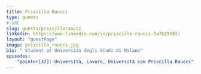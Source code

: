 ```yaml
---
title: Priscilla Raucci
type: guests
# URL
slug: guests/priscillaraucci
linkedin: https://www.linkedin.com/in/priscilla-raucci-5a7b29182/
layout: "guestPage"
image: priscilla_raucci.jpg
bio: " Student at Università degli Studi di Milano"
episodes: 
    "pointer[37]: Università, Lavoro, Università con Priscilla Raucci": "/p/pointer37-università-lavoro-università-con-priscilla-raucci/"
---
```


